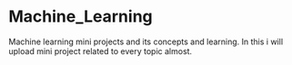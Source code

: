 # Machine_Learning
Machine learning mini projects and its concepts and learning.
In this i will upload mini project related to every topic almost.
